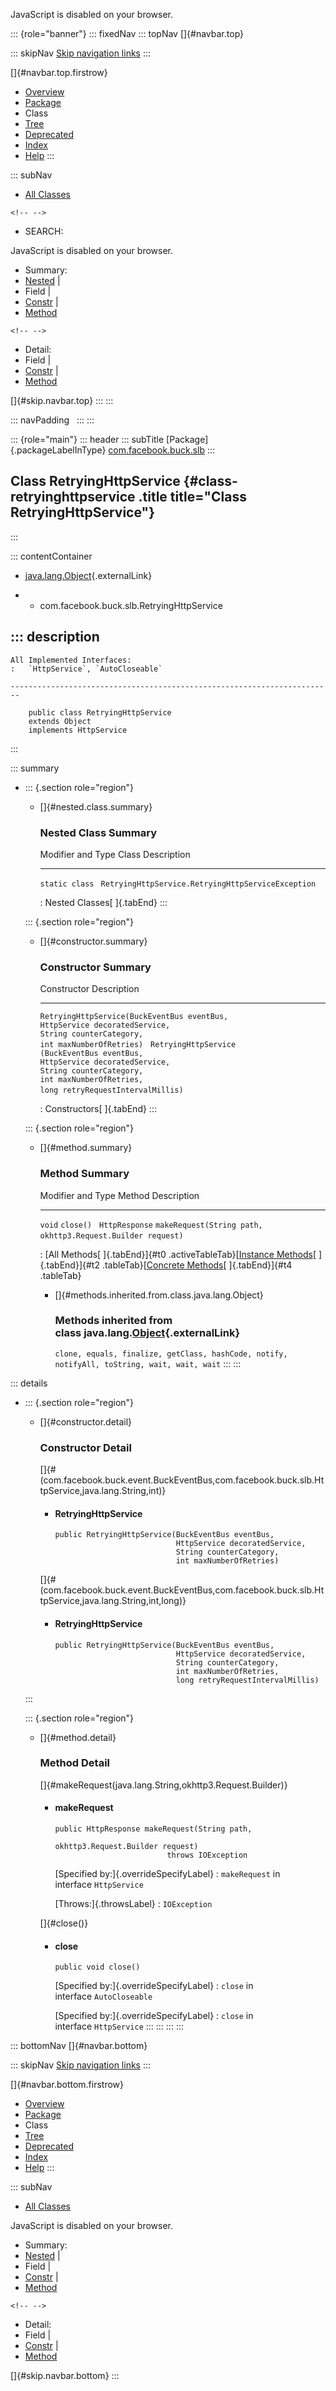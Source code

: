 <div>

JavaScript is disabled on your browser.

</div>

::: {role="banner"}
::: fixedNav
::: topNav
[]{#navbar.top}

::: skipNav
[Skip navigation links](#skip.navbar.top "Skip navigation links")
:::

[]{#navbar.top.firstrow}

-   [Overview](../../../../index.html)
-   [Package](package-summary.html)
-   Class
-   [Tree](package-tree.html)
-   [Deprecated](../../../../deprecated-list.html)
-   [Index](../../../../index-all.html)
-   [Help](../../../../help-doc.html)
:::

::: subNav
-   [All Classes](../../../../allclasses.html)

```{=html}
<!-- -->
```
-   SEARCH:

<div>

<div>

JavaScript is disabled on your browser.

</div>

</div>

<div>

-   Summary: 
-   [Nested](#nested.class.summary) \| 
-   Field \| 
-   [Constr](#constructor.summary) \| 
-   [Method](#method.summary)

```{=html}
<!-- -->
```
-   Detail: 
-   Field \| 
-   [Constr](#constructor.detail) \| 
-   [Method](#method.detail)

</div>

[]{#skip.navbar.top}
:::
:::

::: navPadding
 
:::
:::

::: {role="main"}
::: header
::: subTitle
[Package]{.packageLabelInType} [com.facebook.buck.slb](package-summary.html)
:::

## Class RetryingHttpService {#class-retryinghttpservice .title title="Class RetryingHttpService"}
:::

::: contentContainer
-   [java.lang.Object](http://docs.oracle.com/javase/7/docs/api/java/lang/Object.html?is-external=true "class or interface in java.lang"){.externalLink}

-   -   com.facebook.buck.slb.RetryingHttpService

::: description
-   

    All Implemented Interfaces:
    :   `HttpService`, `AutoCloseable`

    ------------------------------------------------------------------------

        public class RetryingHttpService
        extends Object
        implements HttpService
:::

::: summary
-   ::: {.section role="region"}
    -   []{#nested.class.summary}

        ### Nested Class Summary

          Modifier and Type   Class                                                Description
          ------------------- ---------------------------------------------------- -------------
          `static class `     `RetryingHttpService.RetryingHttpServiceException`    

          : Nested Classes[ ]{.tabEnd}
    :::

    ::: {.section role="region"}
    -   []{#constructor.summary}

        ### Constructor Summary

          Constructor                                                                                                                                                                                                                               Description
          ----------------------------------------------------------------------------------------------------------------------------------------------------------------------------------------------------------------------------------------- -------------
          `RetryingHttpService​(BuckEventBus eventBus,                    HttpService decoratedService,                    String counterCategory,                    int maxNumberOfRetries)`                                                        
          `RetryingHttpService​(BuckEventBus eventBus,                    HttpService decoratedService,                    String counterCategory,                    int maxNumberOfRetries,                    long retryRequestIntervalMillis)`    

          : Constructors[ ]{.tabEnd}
    :::

    ::: {.section role="region"}
    -   []{#method.summary}

        ### Method Summary

          Modifier and Type   Method                                                                   Description
          ------------------- ------------------------------------------------------------------------ -------------
          `void`              `close()`                                                                 
          `HttpResponse`      `makeRequest​(String path,            okhttp3.Request.Builder request)`    

          : [All Methods[ ]{.tabEnd}]{#t0 .activeTableTab}[[Instance
          Methods](javascript:show(2);)[ ]{.tabEnd}]{#t2
          .tableTab}[[Concrete
          Methods](javascript:show(8);)[ ]{.tabEnd}]{#t4 .tableTab}

        -   []{#methods.inherited.from.class.java.lang.Object}

            ### Methods inherited from class java.lang.[Object](http://docs.oracle.com/javase/7/docs/api/java/lang/Object.html?is-external=true "class or interface in java.lang"){.externalLink}

            `clone, equals, finalize, getClass, hashCode, notify, notifyAll, toString, wait, wait, wait`
    :::
:::

::: details
-   ::: {.section role="region"}
    -   []{#constructor.detail}

        ### Constructor Detail

        []{#<init>(com.facebook.buck.event.BuckEventBus,com.facebook.buck.slb.HttpService,java.lang.String,int)}

        -   #### RetryingHttpService

                public RetryingHttpService​(BuckEventBus eventBus,
                                           HttpService decoratedService,
                                           String counterCategory,
                                           int maxNumberOfRetries)

        []{#<init>(com.facebook.buck.event.BuckEventBus,com.facebook.buck.slb.HttpService,java.lang.String,int,long)}

        -   #### RetryingHttpService

                public RetryingHttpService​(BuckEventBus eventBus,
                                           HttpService decoratedService,
                                           String counterCategory,
                                           int maxNumberOfRetries,
                                           long retryRequestIntervalMillis)
    :::

    ::: {.section role="region"}
    -   []{#method.detail}

        ### Method Detail

        []{#makeRequest(java.lang.String,okhttp3.Request.Builder)}

        -   #### makeRequest

            ``` methodSignature
            public HttpResponse makeRequest​(String path,
                                            okhttp3.Request.Builder request)
                                     throws IOException
            ```

            [Specified by:]{.overrideSpecifyLabel}
            :   `makeRequest` in interface `HttpService`

            [Throws:]{.throwsLabel}
            :   `IOException`

        []{#close()}

        -   #### close

            ``` methodSignature
            public void close()
            ```

            [Specified by:]{.overrideSpecifyLabel}
            :   `close` in interface `AutoCloseable`

            [Specified by:]{.overrideSpecifyLabel}
            :   `close` in interface `HttpService`
    :::
:::
:::
:::

::: bottomNav
[]{#navbar.bottom}

::: skipNav
[Skip navigation links](#skip.navbar.bottom "Skip navigation links")
:::

[]{#navbar.bottom.firstrow}

-   [Overview](../../../../index.html)
-   [Package](package-summary.html)
-   Class
-   [Tree](package-tree.html)
-   [Deprecated](../../../../deprecated-list.html)
-   [Index](../../../../index-all.html)
-   [Help](../../../../help-doc.html)
:::

::: subNav
-   [All Classes](../../../../allclasses.html)

<div>

<div>

JavaScript is disabled on your browser.

</div>

</div>

<div>

-   Summary: 
-   [Nested](#nested.class.summary) \| 
-   Field \| 
-   [Constr](#constructor.summary) \| 
-   [Method](#method.summary)

```{=html}
<!-- -->
```
-   Detail: 
-   Field \| 
-   [Constr](#constructor.detail) \| 
-   [Method](#method.detail)

</div>

[]{#skip.navbar.bottom}
:::
